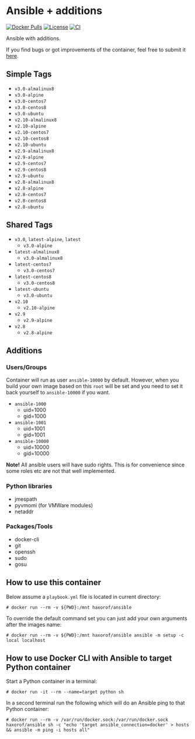 # Ansible + additions

[![Docker Pulls](https://img.shields.io/docker/pulls/haxorof/ansible)](https://hub.docker.com/r/haxorof/ansible/)
[![License](https://img.shields.io/github/license/haxorof/docker-ansible)](https://hub.docker.com/r/haxorof/ansible/)
[![CI](https://github.com/haxorof/docker-ansible/workflows/CI/badge.svg)](https://github.com/haxorof/docker-ansible/actions?query=workflow%3ACI)

Ansible with additions.

If you find bugs or got improvements of the container, feel free to submit it [here](https://github.com/haxorof/docker-ansible/issues).

## Simple Tags

- `v3.0-almalinux8`
- `v3.0-alpine`
- `v3.0-centos7`
- `v3.0-centos8`
- `v3.0-ubuntu`
- `v2.10-almalinux8`
- `v2.10-alpine`
- `v2.10-centos7`
- `v2.10-centos8`
- `v2.10-ubuntu`
- `v2.9-almalinux8`
- `v2.9-alpine`
- `v2.9-centos7`
- `v2.9-centos8`
- `v2.9-ubuntu`
- `v2.8-almalinux8`
- `v2.8-alpine`
- `v2.8-centos7`
- `v2.8-centos8`
- `v2.8-ubuntu`

## Shared Tags

- `v3.0`, `latest-alpine`, `latest`
  - `v3.0-alpine`
- `latest-almalinux8`
  - `v3.0-almalinux8`
- `latest-centos7`
  - `v3.0-centos7`
- `latest-centos8`
  - `v3.0-centos8`
- `latest-ubuntu`
  - `v3.0-ubuntu`
- `v2.10`
  - `v2.10-alpine`
- `v2.9`
  - `v2.9-alpine`
- `v2.8`
  - `v2.8-alpine`

## Additions

### Users/Groups

Container will run as user `ansible-10000` by default. However, when you build your own image based on this `root` will be set and you need to set it back yourself to `ansible-10000` if you want.

- `ansible-1000`
  - uid=1000
  - gid=1000
- `ansible-1001`
  - uid=1001
  - gid=1001
- `ansible-10000`
  - uid=10000
  - gid=10000

**Note!** All ansible users will have sudo rights. This is for convenience since some roles etc are not that well implemented.

### Python libraries

- jmespath
- pyvmomi (for VMWare modules)
- netaddr

### Packages/Tools

- docker-cli
- git
- openssh
- sudo
- gosu

## How to use this container

Below assume a `playbook.yml` file is located in current directory:

```console
# docker run --rm -v ${PWD}:/mnt haxorof/ansible
```

To override the default command set you can just add your own arguments after the images name:

```console
# docker run --rm -v ${PWD}:/mnt haxorof/ansible ansible -m setup -c local localhost
```

## How to use Docker CLI with Ansible to target Python container

Start a Python container in a terminal:

```console
# docker run -it --rm --name=target python sh
```

In a second terminal run the following which will do an Ansible ping to that Python container:

```console
# docker run --rm -v /var/run/docker.sock:/var/run/docker.sock haxorof/ansible sh -c "echo 'target ansible_connection=docker' > hosts && ansible -m ping -i hosts all"
```
